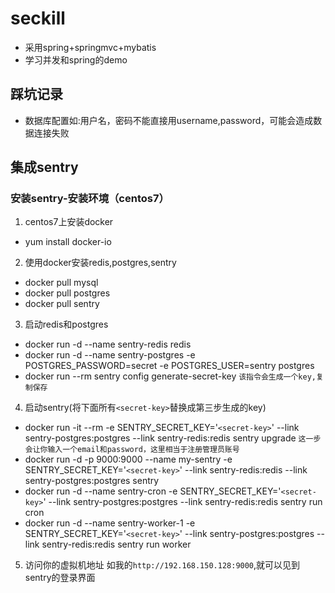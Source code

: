 # seckill
- 采用spring+springmvc+mybatis
- 学习并发和spring的demo

## 踩坑记录
- 数据库配置如:用户名，密码不能直接用username,password，可能会造成数据连接失败

## 集成sentry

### 安装sentry-安装环境（centos7）
1. centos7上安装docker
- yum install docker-io

2. 使用docker安装redis,postgres,sentry

- docker pull mysql
- docker pull postgres
- docker pull sentry 

3. 启动redis和postgres

- docker run -d --name sentry-redis redis
- docker run -d --name sentry-postgres -e POSTGRES_PASSWORD=secret -e POSTGRES_USER=sentry postgres
- docker run --rm sentry config generate-secret-key `该指令会生成一个key,复制保存`

4. 启动sentry(将下面所有`<secret-key>`替换成第三步生成的key)
- docker run -it --rm -e SENTRY_SECRET_KEY='`<secret-key>`' --link sentry-postgres:postgres --link sentry-redis:redis sentry upgrade
  `这一步会让你输入一个email和password，这里相当于注册管理员账号`
- docker run -d -p 9000:9000 --name my-sentry -e SENTRY_SECRET_KEY='`<secret-key>`' --link sentry-redis:redis --link sentry-postgres:postgres sentry
- docker run -d --name sentry-cron -e SENTRY_SECRET_KEY='`<secret-key>`' --link sentry-postgres:postgres --link sentry-redis:redis sentry run cron
- docker run -d --name sentry-worker-1 -e SENTRY_SECRET_KEY='`<secret-key>`' --link sentry-postgres:postgres --link sentry-redis:redis sentry run worker

5. 访问你的虚拟机地址 如我的`http://192.168.150.128:9000`,就可以见到sentry的登录界面
